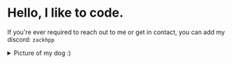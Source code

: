 # Hello, I like to code.
If you're ever required to reach out to me or get in contact, you can add my discord: `zackhpp`
<details><summary>Picture of my dog :)</summary>
[picture]https://github.com/psZachary/psZachary/assets/47261750/73623375-7cac-4059-86ad-1d483181edbe)
</details>

